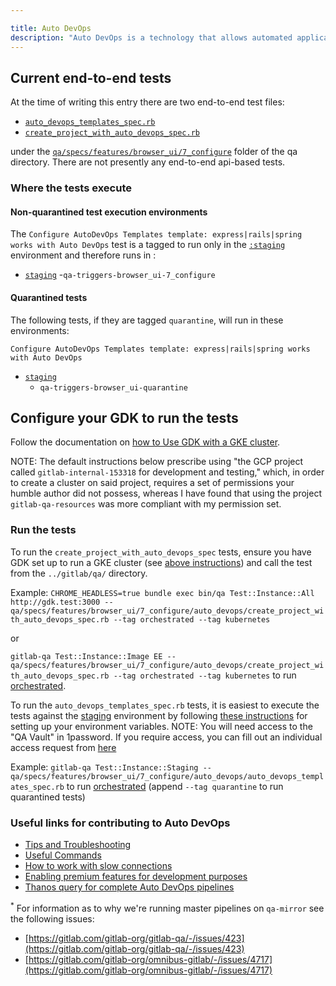 ```yaml
---

title: Auto DevOps
description: "Auto DevOps is a technology that allows automated application of DevOps best practices."
---
```








## Current end-to-end tests
At the time of writing this entry there are two end-to-end test files:
- [`auto_devops_templates_spec.rb`](https://gitlab.com/gitlab-org/gitlab/-/blob/master/qa/qa/specs/features/browser_ui/7_configure/auto_devops/auto_devops_templates_spec.rb)
- [`create_project_with_auto_devops_spec.rb`](https://gitlab.com/gitlab-org/gitlab/-/blob/master/qa/qa/specs/features/browser_ui/7_configure/auto_devops/create_project_with_auto_devops_spec.rb)

under the [`qa/specs/features/browser_ui/7_configure`](https://gitlab.com/gitlab-org/gitlab/-/tree/master/qa/qa/specs/features/browser_ui/7_configure) folder of the qa directory. There are not presently any end-to-end api-based tests.


### Where the tests execute

#### Non-quarantined test execution environments
The `Configure AutoDevOps Templates template: express|rails|spring works with Auto DevOps` test is a tagged to run only in the [`:staging`](https://ops.gitlab.net/gitlab-org/quality/staging/-/pipelines) environment and therefore runs in :
- [`staging`](https://ops.gitlab.net/gitlab-org/quality/staging/-/pipelines)
	-`qa-triggers-browser_ui-7_configure`

#### Quarantined tests
The following tests, if they are tagged `quarantine`, will run in these environments:

`Configure AutoDevOps Templates template: express|rails|spring works with Auto DevOps`
- [`staging`](https://ops.gitlab.net/gitlab-org/quality/staging/-/pipelines)
	- `qa-triggers-browser_ui-quarantine`


## Configure your GDK to run the tests
Follow the documentation on [how to Use GDK with a GKE cluster](https://gitlab.com/gitlab-org/gitlab-development-kit/-/tree/master/doc/howto/kubernetes#use-gdk-with-a-gke-cluster).

NOTE: The default instructions below prescribe using "the GCP project called `gitlab-internal-153318` for development and testing," which, in order to create a cluster on said project, requires a set of permissions your humble author did not possess, whereas I have found that using the project `gitlab-qa-resources` was more compliant with my permission set.

### Run the tests
To run the `create_project_with_auto_devops_spec` tests, ensure you have GDK set up to run a GKE cluster (see [above instructions](/handbook/engineering/development/ops/configure/autodevops/#configure-your-gdk-to-run-the-tests)) and call the test from the `../gitlab/qa/` directory.

Example: `CHROME_HEADLESS=true bundle exec bin/qa Test::Instance::All http://gdk.test:3000 -- qa/specs/features/browser_ui/7_configure/auto_devops/create_project_with_auto_devops_spec.rb --tag orchestrated --tag kubernetes`

or

`gitlab-qa Test::Instance::Image EE -- qa/specs/features/browser_ui/7_configure/auto_devops/create_project_with_auto_devops_spec.rb --tag orchestrated --tag kubernetes` to run [orchestrated](https://gitlab.com/gitlab-org/gitlab-qa/-/blob/master/docs/what_tests_can_be_run.md#orchestrated-tests).

To run the `auto_devops_templates_spec.rb` tests, it is easiest to execute the tests against the [staging](https://staging.gitlab.com/) environment by following [these instructions](https://gitlab.com/gitlab-org/gitlab-qa/-/blob/master/docs/what_tests_can_be_run.md#testinstancestaging) for setting up your environment variables.
NOTE: You will need access to the "QA Vault" in 1password. If you require access, you can fill out an individual access request from [here](https://about.gitlab.com/handbook/business-technology/team-member-enablement/onboarding-access-requests/access-requests/#individual-or-bulk-access-request)

Example: `gitlab-qa Test::Instance::Staging -- qa/specs/features/browser_ui/7_configure/auto_devops/auto_devops_templates_spec.rb` to run [orchestrated](https://gitlab.com/gitlab-org/gitlab-qa/-/blob/master/docs/what_tests_can_be_run.md#orchestrated-tests) (append `--tag quarantine` to run quarantined tests)

### Useful links for contributing to Auto DevOps

- [Tips and Troubleshooting](https://gitlab.com/gitlab-org/gitlab-development-kit/-/blob/master/doc/howto/kubernetes/tips_and_troubleshooting.md)
- [Useful Commands](https://gitlab.com/gitlab-org/gitlab-development-kit/-/blob/master/doc/howto/kubernetes/useful_commands.md)
- [How to work with slow connections](https://gitlab.com/gitlab-org/gitlab-development-kit/blob/master/doc/howto/auto_devops/tips_and_troubleshooting.md#qa)
- [Enabling premium features for development purposes](https://license.gitlab.com/users/sign_in)
- [Thanos query for complete Auto DevOps pipelines](https://thanos-query.ops.gitlab.net/graph?g0.range_input=2d&g0.max_source_resolution=0s&g0.expr=sum(increase(auto_devops_pipelines_completed_total%7Benv%3D%22gprd%22%7D%5B6h%5D))%20by%20(status)&g0.tab=0)

<sup>*</sup> For information as to why we're running master pipelines on `qa-mirror` see the following issues:
- [https://gitlab.com/gitlab-org/gitlab-qa/-/issues/423](https://gitlab.com/gitlab-org/gitlab-qa/-/issues/423)
- [https://gitlab.com/gitlab-org/omnibus-gitlab/-/issues/4717](https://gitlab.com/gitlab-org/omnibus-gitlab/-/issues/4717)
